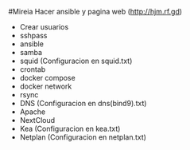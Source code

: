 #Mireia
Hacer ansible y pagina web (http://hjm.rf.gd) 
- Crear usuarios 
- sshpass
- ansible
- samba
- squid (Configuracion en squid.txt)
- crontab
- docker compose
- docker network
- rsync
- DNS (Configuracion en dns(bind9).txt) 
- Apache 
- NextCloud
- Kea (Configuracion en kea.txt)
- Netplan (Configuracion en netplan.txt) 
